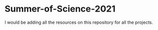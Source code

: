 # Summer-of-Science-2021
I would be adding all the resources on this repository for all the projects.
